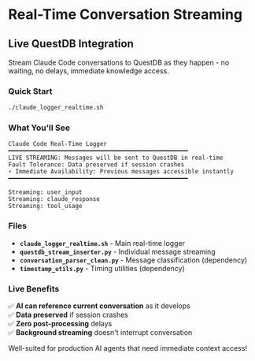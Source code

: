 # Real-Time Conversation Streaming

## Live QuestDB Integration

Stream Claude Code conversations to QuestDB as they happen - no waiting, no delays, immediate knowledge access.

### Quick Start
```bash
./claude_logger_realtime.sh
```

### What You'll See
```
Claude Code Real-Time Logger
━━━━━━━━━━━━━━━━━━━━━━━━━━━━━━━━━━━━━━━━━━━━━━━━━━━
LIVE STREAMING: Messages will be sent to QuestDB in real-time
Fault Tolerance: Data preserved if session crashes
⚡ Immediate Availability: Previous messages accessible instantly
━━━━━━━━━━━━━━━━━━━━━━━━━━━━━━━━━━━━━━━━━━━━━━━━━━━

Streaming: user_input
Streaming: claude_response
Streaming: tool_usage
```

### Files
- **`claude_logger_realtime.sh`** - Main real-time logger
- **`questdb_stream_inserter.py`** - Individual message streaming
- **`conversation_parser_clean.py`** - Message classification (dependency)  
- **`timestamp_utils.py`** - Timing utilities (dependency)

### Live Benefits
✅ **AI can reference current conversation** as it develops  
✅ **Data preserved** if session crashes  
✅ **Zero post-processing** delays  
✅ **Background streaming** doesn't interrupt conversation  

Well-suited for production AI agents that need immediate context access!